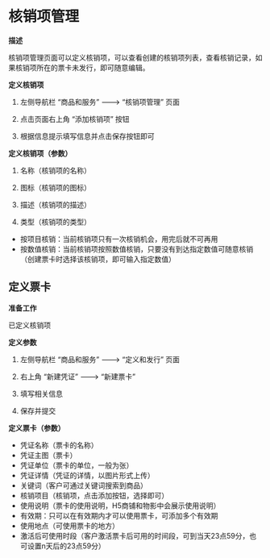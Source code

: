 # 核销项管理

**描述** 

核销项管理页面可以定义核销项，可以查看创建的核销项列表，查看核销记录，如果核销项所在的票卡未发行，即可随意编辑。

**定义核销项** 

1. 左侧导航栏 “商品和服务” ---&gt; “核销项管理” 页面 

2. 点击页面右上角 “添加核销项” 按钮 

3. 根据信息提示填写信息并点击保存按钮即可

**定义核销项（参数）** 

1. 名称（核销项的名称） 

2. 图标（核销项的图标） 

3. 描述（核销项的描述） 

4. 类型（核销项的类型）

* 按项目核销：当前核销项只有一次核销机会，用完后就不可再用
* 按数值核销：当前核销项按照数值核销，只要没有到达指定数值可随意核销（创建票卡时选择该核销项，即可输入指定数值）

## 定义票卡

**准备工作** 

已定义核销项

**定义参数** 

1. 左侧导航栏 “商品和服务” ---&gt; “定义和发行” 页面 

2. 右上角 “新建凭证” ---&gt; “新建票卡” 

3. 填写相关信息 

4. 保存并提交

**定义票卡（参数）**

* 凭证名称（票卡的名称）
* 凭证主图（票卡）
* 凭证单位（票卡的单位，一般为张）
* 凭证详情（凭证的详情，以图片形式上传）
* 关键词（客户可通过关键词搜索到商品）
* 核销项目（核销项，点击添加按钮，选择即可）
* 使用说明（票卡的使用说明，H5商铺和物影中会展示使用说明）
* 有效期：只可以在有效期内才可以使用票卡，可添加多个有效期
* 使用地点（可使用票卡的地方）
* 激活后可使用时段（客户激活票卡后可用的时间段，可到当天23点59分，也可设置n天后的23点59分）

